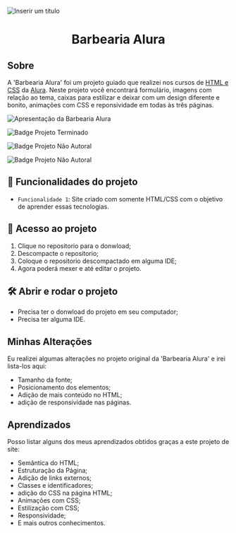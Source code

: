 ![Inserir um título](https://user-images.githubusercontent.com/95040236/147413863-7b397c11-585b-4d42-b195-7c309e20e89b.png)

<h1 align="center"> Barbearia Alura </h1>

## Sobre

A 'Barbearia Alura' foi um projeto guiado que realizei nos cursos de [HTML e CSS](https://cursos.alura.com.br/course/html5-css3-avancando-css) da [Alura](https://alura.com.br). Neste projeto você encontrará formulário, imagens com relação ao tema, caixas para estilizar e deixar com um design diferente e bonito, animações com CSS e reponsividade em todas às três páginas.

![Apresentação da Barbearia Alura](imagens/apresentacao.gif)

![Badge Projeto Terminado](https://img.shields.io/badge/Status-Terminado-green)

![Badge Projeto Não Autoral](https://img.shields.io/badge/Autoral-N%C3%A3o-lightgrey)

![Badge Projeto Não Autoral](https://img.shields.io/badge/Desenvolvedor-LucasDevRJ-brightgreen)

## :hammer: Funcionalidades do projeto

- `Funcionalidade 1`: Site criado com somente HTML/CSS com o objetivo de aprender essas tecnologias.

## 📁 Acesso ao projeto

1. Clique no repositorio para o donwload;
2. Descompacte o repositorio;
3. Coloque o repositorio descompactado em alguma IDE;
4. Agora poderá mexer e até editar o projeto.

## 🛠️ Abrir e rodar o projeto

* Precisa ter o donwload do projeto em seu computador;
* Precisa ter alguma IDE.

## Minhas Alterações
Eu realizei algumas alterações no projeto original da 'Barbearia Alura' e irei lista-los aqui:

* Tamanho da fonte;
* Posicionamento dos elementos;
* Adição de mais conteúdo no HTML;
* adição de responsividade nas páginas.

## Aprendizados
Posso listar alguns dos meus aprendizados obtidos graças a este projeto de site:
* Semântica do HTML;
* Estruturação da Página;
* Adição de links externos;
* Classes e identificadores;
* adição do CSS na página HTML;
* Animações com CSS;
* Estilização com CSS;
* Responsividade;
* E mais outros conhecimentos.
